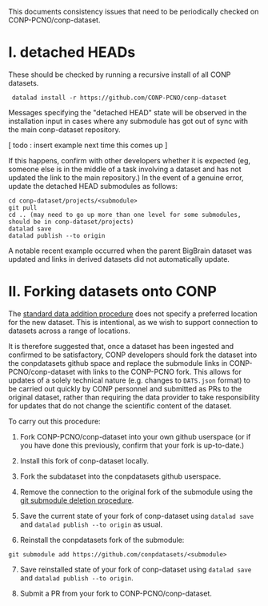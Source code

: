 
This documents consistency issues that need to be periodically checked on CONP-PCNO/conp-dataset.

# I. detached HEADs

These should be checked by running a recursive install of all CONP datasets.

```
 datalad install -r https://github.com/CONP-PCNO/conp-dataset
```

Messages specifying the "detached HEAD" state will be observed in the installation input in cases where any submodule has got out of sync with the main conp-dataset repository.

[ todo : insert example next time this comes up ]


If this happens, confirm with other developers whether it is expected (eg, someone else is in the middle of a task involving a dataset and has not updated the link to the main repository.)  In the event of a genuine error, update the detached HEAD submodules as follows:

```
cd conp-dataset/projects/<submodule>
git pull 
cd .. (may need to go up more than one level for some submodules, should be in conp-dataset/projects)
datalad save
datalad publish --to origin
```

A notable recent example occurred when the parent BigBrain dataset was updated and links in derived datasets did not automatically update.

# II.  Forking datasets onto CONP

The [standard data addition procedure](https://github.com/CONP-PCNO/conp-documentation/blob/master/Documentation_displayed_on_the_portal/Share_Instruction_Page.md) does not specify a preferred location for the new dataset.  This is intentional, as we wish to support connection to datasets across a range of locations.

It is therefore suggested that, once a dataset has been ingested and confirmed to be satisfactory, CONP developers should fork the dataset into the conpdatasets github space and replace the submodule links in CONP-PCNO/conp-dataset with links to the CONP-PCNO fork.  This allows for updates of a solely technical nature (e.g. changes to ```DATS.json``` format) to be carried out quickly by CONP personnel and submitted as PRs to the original dataset, rather than requiring the data provider to take responsibility for updates that do not change the scientific content of the dataset.

To carry out this procedure:

1) Fork CONP-PCNO/conp-dataset into your own github userspace (or if you have done this previously, confirm that your fork is up-to-date.)

2) Install this fork of conp-dataset locally.

3) Fork the subdataset into the conpdatasets github userspace.

4) Remove the connection to the original fork of the submodule using the [git submodule deletion procedure](https://github.com/CONP-PCNO/conp-documentation/blob/master/Developers-Notes/Datalad/fix_git_submodule_problem.md).

5) Save the current state of your fork of conp-dataset using ```datalad save``` and ```datalad publish --to origin``` as usual.

6) Reinstall the conpdatasets fork of the submodule:

```
git submodule add https://github.com/conpdatasets/<submodule>
```

7) Save reinstalled state of your fork of conp-dataset using ```datalad save``` and ```datalad publish --to origin```.

8) Submit a PR from your fork to CONP-PCNO/conp-dataset.
